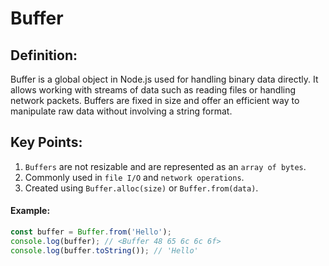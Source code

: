 # Buffer

## Definition:

Buffer is a global object in Node.js used for handling binary data directly. It allows working with streams of data such as reading files or handling network packets. Buffers are fixed in size and offer an efficient way to manipulate raw data without involving a string format.

## Key Points:

1. `Buffers` are not resizable and are represented as an `array of bytes`.
2. Commonly used in `file I/O` and `network operations`.
3. Created using `Buffer.alloc(size)` or `Buffer.from(data)`.

#### Example:

```js
const buffer = Buffer.from('Hello');
console.log(buffer); // <Buffer 48 65 6c 6c 6f>
console.log(buffer.toString()); // 'Hello'
```
